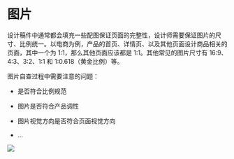 # 图片

设计稿件中通常都会填充一些配图保证页面的完整性，设计师需要保证图片的尺寸、比例统一。以电商为例，产品的首页、详情页、以及其他页面设计商品相关的页面，其中一个为 1:1，那么其他页面应该都是 1:1。其他常见的图片尺寸有 16:9、4:3、3:2、1:1 和 1:0.618（黄金比例）等。

图片自查过程中需要注意的问题：

*   是否符合比例规范

*   图片是否符合产品调性

*   图片视觉方向是否符合页面视觉方向

*   …

![](https://qhdtc.oss-cn-chengdu.aliyuncs.com/obsidian/uisdc-lg-20200508-17.jpg)

